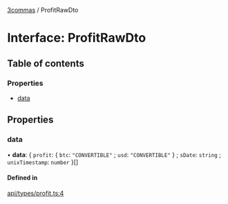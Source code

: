[3commas](../README.md) / ProfitRawDto

# Interface: ProfitRawDto

## Table of contents

### Properties

- [data](ProfitRawDto.md#data)

## Properties

### data

• **data**: \{ `profit`: \{ `btc`: `"CONVERTIBLE"` ; `usd`: `"CONVERTIBLE"` } ; `sDate`: `string` ; `unixTimestamp`: `number` }[]

#### Defined in

[api/types/profit.ts:4](https://github.com/ozum/3commas/blob/c644d07/src/api/types/profit.ts#L4)
